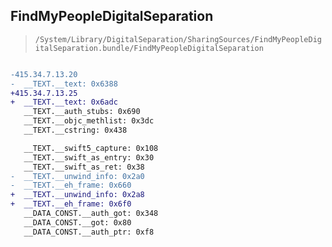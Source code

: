 ## FindMyPeopleDigitalSeparation

> `/System/Library/DigitalSeparation/SharingSources/FindMyPeopleDigitalSeparation.bundle/FindMyPeopleDigitalSeparation`

```diff

-415.34.7.13.20
-  __TEXT.__text: 0x6388
+415.34.7.13.25
+  __TEXT.__text: 0x6adc
   __TEXT.__auth_stubs: 0x690
   __TEXT.__objc_methlist: 0x3dc
   __TEXT.__cstring: 0x438

   __TEXT.__swift5_capture: 0x108
   __TEXT.__swift_as_entry: 0x30
   __TEXT.__swift_as_ret: 0x38
-  __TEXT.__unwind_info: 0x2a0
-  __TEXT.__eh_frame: 0x660
+  __TEXT.__unwind_info: 0x2a8
+  __TEXT.__eh_frame: 0x6f0
   __DATA_CONST.__auth_got: 0x348
   __DATA_CONST.__got: 0x80
   __DATA_CONST.__auth_ptr: 0xf8

```
